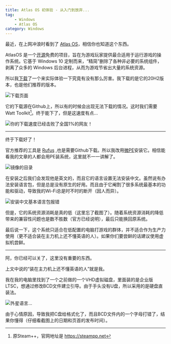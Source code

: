 ```yaml
---
title: Atlas OS 初体验 - 从入门到放弃...
tag: 
    - Windows
    - Atlas OS
category: Windows
---
```

最近，在上网冲浪时看到了 [Atlas OS](https://atlasos.net/)，相信你也知道这个东西。

AtlasOS 是一个[开源](https://github.com/Atlas-OS/Atlas)免费的项目，旨在为游戏玩家提供最合适用于运行游戏的操作系统。它基于 Windows 10 定制而来，“精简”删除了各种非必要的系统组件，剥离了众多的 Windows 后台进程，从而为游戏节省出大量的系统资源。


<!-- more -->

所以我[下载](https://atlasos.net/downloads)了一个来实际体验一下究竟有没有那么厉害。我下载的是它的20H2版本，也是他们推荐的版本。

![下载页面](https://image.hestudio.net/img/2022/12/11/6395c5629da61.png)

它的下载源在Github上，所以有的时候会出现无法下载的情况。这时我们需要Watt Toolkit[^1]。终于能下了，但是这速度有点...

![你的下载速度已经击败了全国1%的网友！](https://image.hestudio.net/img/2022/12/11/6395d3fca51d8.png)

[^1]: 原Steam++，官网地址是 https://steampp.net

--- 
终于下载好了！

官方推荐的工具是 [Rufus](https://rufus.ie/zh/) ,也是需要Github下载。所以我改用[微PE](https://www.wepe.com.cn/)安装它。相信能看我的文章的人都会用PE装系统，这里就不一一讲解了。

![镜像的目录](https://image.hestudio.net/img/2022/12/11/6395d75838555.png)


在安装之后我们会发现他是英文的，而且它的语言设置无法安装中文。虽然说有办法安装语言包，但是总是没有原生的好用。而且由于它阉割了很多系统最基本的功能和驱动，导致我的Wi-Fi总是时不时的断开（因人而异）。

![安装中文基本语言包报错](https://image.hestudio.net/img/2022/12/11/6395d80023c6f.png)

但是，它的系统资源消耗是真的低（这里忘了截图了）。随着系统资源消耗的降低带来的兼容性问题也是数不胜数（官方已经说明），最后只能换回原系统。


最后说一下，这个系统只适合在低配置的电脑打游戏的群体，并不适合作为生产力使用（更不适合装在主力机上还不懂英语的人）。如果你们要尝鲜的话建议使用虚拟机尝鲜。

---
阿，你已经可以关了，这里没有重要的东西。

上文中说的“装在主力机上还不懂英语的人”就是我。

我在我的电脑里找到了一个之前做的一个VHD虚拟磁盘，里面装的是企业版LTSC，想通过修改BCD文件建立引导。由于手头没有U盘，所以采用的是硬盘直装法。

![外星语言...](https://image.hestudio.net/img/2022/12/11/6395e18201e3f.png)

由于心情原因，导致我把C盘给格式化了，而且BCD文件内的一个字母打错了，结果你懂得（仔细看截图上的日期和页首的发布时间）。


